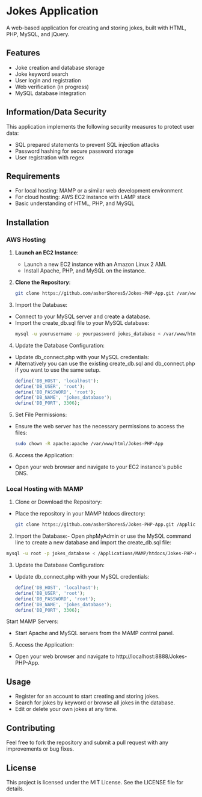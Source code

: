# Jokes Application

A web-based application for creating and storing jokes, built with HTML, PHP, MySQL, and jQuery.

## Features
- Joke creation and database storage
- Joke keyword search
- User login and registration
- Web verification (in progress)
- MySQL database integration

## Information/Data Security
This application implements the following security measures to protect user data:
- SQL prepared statements to prevent SQL injection attacks
- Password hashing for secure password storage
- User registration with regex

## Requirements
- For local hosting: MAMP or a similar web development environment
- For cloud hosting: AWS EC2 instance with LAMP stack
- Basic understanding of HTML, PHP, and MySQL

## Installation

### AWS Hosting
1. **Launch an EC2 Instance**:
   - Launch a new EC2 instance with an Amazon Linux 2 AMI.
   - Install Apache, PHP, and MySQL on the instance.

2. **Clone the Repository**:
   ```bash
   git clone https://github.com/asherShores5/Jokes-PHP-App.git /var/www/html
   ```
   
3. Import the Database:
- Connect to your MySQL server and create a database.
- Import the create_db.sql file to your MySQL database:
  ```bash
  mysql -u yourusername -p yourpassword jokes_database < /var/www/html/Jokes-PHP-App/create_db.sql
  ```
  
4. Update the Database Configuration:
- Update db_connect.php with your MySQL credentials:
- Alternatively you can use the existing create_db.sql and db_connect.php if you want to use the same setup.
  ```php
  define('DB_HOST', 'localhost');
  define('DB_USER', 'root');
  define('DB_PASSWORD', 'root');
  define('DB_NAME', 'jokes_database');
  define('DB_PORT', 3306);
  ```
  
5. Set File Permissions:

- Ensure the web server has the necessary permissions to access the files:
  ```bash
  sudo chown -R apache:apache /var/www/html/Jokes-PHP-App
  ```

6. Access the Application:
- Open your web browser and navigate to your EC2 instance's public DNS.

### Local Hosting with MAMP
1. Clone or Download the Repository:
- Place the repository in your MAMP htdocs directory:
  ```bash
  git clone https://github.com/asherShores5/Jokes-PHP-App.git /Applications/MAMP/htdocs/Jokes-PHP-App
  ```
  
2. Import the Database:- 
Open phpMyAdmin or use the MySQL command line to create a new database and import the create_db.sql file:
  ```bash
  mysql -u root -p jokes_database < /Applications/MAMP/htdocs/Jokes-PHP-App/create_db.sql
  ```

3. Update the Database Configuration:
- Update db_connect.php with your MySQL credentials:
  ```php
  define('DB_HOST', 'localhost');
  define('DB_USER', 'root');
  define('DB_PASSWORD', 'root');
  define('DB_NAME', 'jokes_database');
  define('DB_PORT', 3306);
  ```

Start MAMP Servers:
- Start Apache and MySQL servers from the MAMP control panel.

5. Access the Application:
- Open your web browser and navigate to http://localhost:8888/Jokes-PHP-App.

## Usage
- Register for an account to start creating and storing jokes.
- Search for jokes by keyword or browse all jokes in the database.
- Edit or delete your own jokes at any time.

## Contributing
Feel free to fork the repository and submit a pull request with any improvements or bug fixes.

## License
This project is licensed under the MIT License. See the LICENSE file for details.
